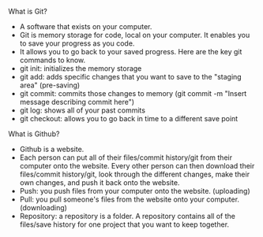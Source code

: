 What is Git?
- A software that exists on your computer.
- Git is memory storage for code, local on your computer. It enables you to save your progress as you code.
- It allows you to go back to your saved progress.
Here are the key git commands to know.
- git init: initializes the memory storage
- git add: adds specific changes that you want to save to the "staging area" (pre-saving)
- git commit: commits those changes to memory (git commit -m "Insert message describing commit here")
- git log: shows all of your past commits
- git checkout: allows you to go back in time to a different save point

What is Github?
- Github is a website.
- Each person can put all of their files/commit history/git from their computer onto the website. Every other person can then download their files/commit history/git, look through the different changes, make their own changes, and push it back onto the website.
- Push: you push files from your computer onto the website. (uploading)
- Pull: you pull someone's files from the website onto your computer. (downloading)
- Repository: a repository is a folder. A repository contains all of the files/save history for one project that you want to keep together. 

